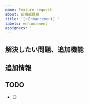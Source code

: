 ```yaml
---
name: Feature request
about: 新機能提案
title: '[✨Enhancement] '
labels: enhancement
assignees: ''
---
```


## 解決したい問題、追加機能

## 追加情報

## TODO

- [ ]
